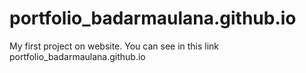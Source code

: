 # portfolio_badarmaulana.github.io
 My first project on website. You can see in this link portfolio_badarmaulana.github.io
